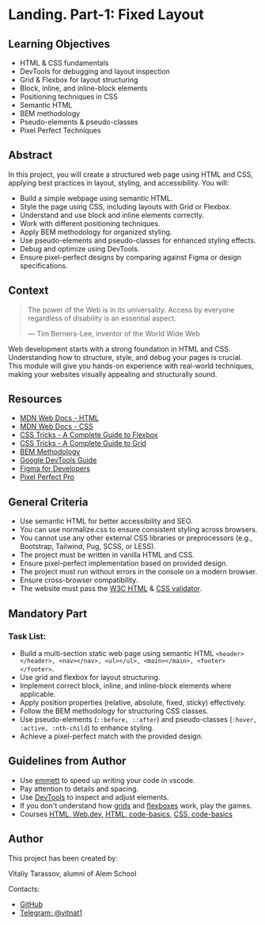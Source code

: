 <!--
    Tip: project name here
-->

# Landing. Part-1: Fixed Layout

## Learning Objectives

<!--
    Tip: here you must be a list of learning objectives
    that cover your project
-->

- HTML & CSS fundamentals
- DevTools for debugging and layout inspection
- Grid & Flexbox for layout structuring
- Block, inline, and inline-block elements
- Positioning techniques in CSS
- Semantic HTML
- BEM methodology
- Pseudo-elements & pseudo-classes
- Pixel Perfect Techniques

## Abstract

<!--
    Tip: Write a short description of what student
    will do during this project.
-->

In this project, you will create a structured web page using HTML and CSS, applying best practices in layout, styling, and accessibility. You will:

- Build a simple webpage using semantic HTML.
- Style the page using CSS, including layouts with Grid or Flexbox.
- Understand and use block and inline elements correctly.
- Work with different positioning techniques.
- Apply BEM methodology for organized styling.
- Use pseudo-elements and pseudo-classes for enhanced styling effects.
- Debug and optimize using DevTools.
- Ensure pixel-perfect designs by comparing against Figma or design specifications.

## Context

<!-- Tip: citation is optional -->

> The power of the Web is in its universality. Access by everyone regardless of disability is an essential aspect.
>
> — Tim Berners-Lee, inventor of the World Wide Web

<!--
    Tip: project context here
    Project context is like an onboarding that should explain briefly
    project problem.

    Think of it like ADR's context section which describes problem.
-->

Web development starts with a strong foundation in HTML and CSS. Understanding how to structure, style, and debug your pages is crucial. This module will give you hands-on experience with real-world techniques, making your websites visually appealing and structurally sound.

## Resources

<!-- Tip: useful resources here -->

- [MDN Web Docs - HTML](https://developer.mozilla.org/en-US/docs/Web/HTML)
- [MDN Web Docs - CSS](https://developer.mozilla.org/en-US/docs/Web/CSS)
- [CSS Tricks - A Complete Guide to Flexbox](https://css-tricks.com/snippets/css/a-guide-to-flexbox/)
- [CSS Tricks - A Complete Guide to Grid](https://css-tricks.com/snippets/css/complete-guide-grid/)
- [BEM Methodology](https://en.bem.info/methodology/)
- [Google DevTools Guide](https://developer.chrome.com/docs/devtools?hl=en)
- [Figma for Developers](https://dev.to/codewithshahan/why-is-figma-better-for-developers-hil)
- [Pixel Perfect Pro](https://chromewebstore.google.com/detail/pixel-perfect-pro/nnhifpoojdlddpnhjbhiagddgckpmpfb)

## General Criteria

<!--
    Tip: general criteria here
    You MUST change this points to align with your project.
-->

- Use semantic HTML for better accessibility and SEO.
- You can use normalize.css to ensure consistent styling across browsers.
- You cannot use any other external CSS libraries or preprocessors (e.g., Bootstrap, Tailwind, Pug, SCSS, or LESS).
- The project must be written in vanilla HTML and CSS.
- Ensure pixel-perfect implementation based on provided design.
- The project must run without errors in the console on a modern browser.
- Ensure cross-browser compatibility.
- The website must pass the [W3C HTML](https://validator.w3.org/) & [CSS validator](http://jigsaw.w3.org/css-validator/).

## Mandatory Part

<!--
    Tip: write here what student should do

    Provide project description
    Provide examples
    Provide requirements
-->
### Task List:
- Build a multi-section static web page using semantic HTML `<header></header>, <nav></nav>, <ul></ul>, <main></main>, <footer></footer>`.
- Use grid and flexbox for layout structuring.
- Implement correct block, inline, and inline-block elements where applicable.
- Apply position properties (relative, absolute, fixed, sticky) effectively.
- Follow the BEM methodology for structuring CSS classes.
- Use pseudo-elements (`::before, ::after`) and pseudo-classes (`:hover, :active, :nth-child`) to enhance styling.
- Achieve a pixel-perfect match with the provided design.

## Guidelines from Author

<!--
    Tip: this section is optional.
    In case if you want to give some guidelines, write it here.
    If no guidelines provided whole section can be removed.
-->

- Use [emmett](https://medium.com/front-end-weekly/faster-html-css-coding-with-emmet-80a66db7ba66) to speed up writing your code in vscode.
- Pay attention to details and spacing.
- Use [DevTools](https://developer.chrome.com/docs/devtools?hl=ru) to inspect and adjust elements.
- If you don't understand how [grids](https://cssgridgarden.com/#eng) and [flexboxes](https://flexboxfroggy.com/#eng) work, play the games.
- Courses [HTML, Web.dev](https://web.dev/learn/html/), [HTML, code-basics](https://code-basics.com/languages/html), [CSS, code-basics](https://code-basics.com/languages/css)

## Author

This project has been created by:

<!-- Tip: type here author's name, position and company -->
<!-- John Doe, DevOps at Google -->


Vitaliy Tarassov, alumni of Alem School

Contacts:

<!--
    Tip: list of contacts to reach the author.
    It can be email, linkedin, telegram, instagram, etc.
-->

- [GitHub](https://github.com/vtarasso/)
- [Telegram: @vitnat1](https://t.me/vitnat1)
